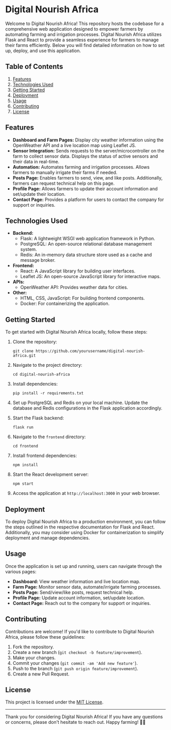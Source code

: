 # Digital Nourish Africa

Welcome to Digital Nourish Africa! This repository hosts the codebase for a comprehensive web application designed to empower farmers by automating farming and irrigation processes. Digital Nourish Africa utilizes Flask and React to provide a seamless experience for farmers to manage their farms efficiently. Below you will find detailed information on how to set up, deploy, and use this application.

## Table of Contents

1. [Features](#features)
2. [Technologies Used](#technologies-used)
3. [Getting Started](#getting-started)
4. [Deployment](#deployment)
5. [Usage](#usage)
6. [Contributing](#contributing)
7. [License](#license)

## Features

- **Dashboard and Farm Pages:** Display city weather information using the OpenWeather API and a live location map using Leaflet JS.
- **Sensor Integration:** Sends requests to the server/microcontroller on the farm to collect sensor data. Displays the status of active sensors and their data in real-time.
- **Automation:** Automates farming and irrigation processes. Allows farmers to manually irrigate their farms if needed.
- **Posts Page:** Enables farmers to send, view, and like posts. Additionally, farmers can request technical help on this page.
- **Profile Page:** Allows farmers to update their account information and set/update their location.
- **Contact Page:** Provides a platform for users to contact the company for support or inquiries.

## Technologies Used

- **Backend:**
  - Flask: A lightweight WSGI web application framework in Python.
  - PostgreSQL: An open-source relational database management system.
  - Redis: An in-memory data structure store used as a cache and message broker.
- **Frontend:**
  - React: A JavaScript library for building user interfaces.
  - Leaflet JS: An open-source JavaScript library for interactive maps.
- **APIs:**
  - OpenWeather API: Provides weather data for cities.
- **Other:**
  - HTML, CSS, JavaScript: For building frontend components.
  - Docker: For containerizing the application.

## Getting Started

To get started with Digital Nourish Africa locally, follow these steps:

1. Clone the repository:

   ```
   git clone https://github.com/yourusername/digital-nourish-africa.git
   ```

2. Navigate to the project directory:

   ```
   cd digital-nourish-africa
   ```

3. Install dependencies:

   ```
   pip install -r requirements.txt
   ```

4. Set up PostgreSQL and Redis on your local machine. Update the database and Redis configurations in the Flask application accordingly.

5. Start the Flask backend:

   ```
   flask run
   ```

6. Navigate to the `frontend` directory:

   ```
   cd frontend
   ```

7. Install frontend dependencies:

   ```
   npm install
   ```

8. Start the React development server:

   ```
   npm start
   ```

9. Access the application at `http://localhost:3000` in your web browser.

## Deployment

To deploy Digital Nourish Africa to a production environment, you can follow the steps outlined in the respective documentation for Flask and React. Additionally, you may consider using Docker for containerization to simplify deployment and manage dependencies.

## Usage

Once the application is set up and running, users can navigate through the various pages:

- **Dashboard:** View weather information and live location map.
- **Farm Page:** Monitor sensor data, automate/irrigate farming processes.
- **Posts Page:** Send/view/like posts, request technical help.
- **Profile Page:** Update account information, set/update location.
- **Contact Page:** Reach out to the company for support or inquiries.

## Contributing

Contributions are welcome! If you'd like to contribute to Digital Nourish Africa, please follow these guidelines:

1. Fork the repository.
2. Create a new branch (`git checkout -b feature/improvement`).
3. Make your changes.
4. Commit your changes (`git commit -am 'Add new feature'`).
5. Push to the branch (`git push origin feature/improvement`).
6. Create a new Pull Request.

## License

This project is licensed under the [MIT License](LICENSE).

---

Thank you for considering Digital Nourish Africa! If you have any questions or concerns, please don't hesitate to reach out. Happy farming! 🌱🚜